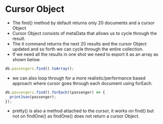 # Cursor Object

- The find() method by default returns only 20 documents and a cursor Object
- Cursor Object consists of metaData that allows us to cycle through the result.
- The it command returns the next 20 results and the cursor Object updated and so forth we can cycle through the entire collection.
- If we need all the results in one shot we need to export it as an array as shown below.

```js
db.passengers.find().toArray();
```

- we can also loop through for a more realistic/performance based approach where cursor goes through each document using forEach.

```js
db.passengers.find().forEach((passenger) => {
  printJson(passenger);
});
```

- pretty() is also a method attached to the cursor, it works on find() but not on findOne() as findOne() does not return a cursor Object.

